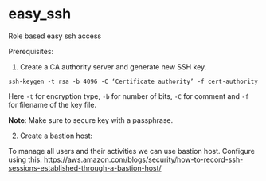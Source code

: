 # easy_ssh

Role based easy ssh access


Prerequisites:
1. Create a CA authority server and generate new SSH key.
```
ssh-keygen -t rsa -b 4096 -C ‘Certificate authority’ -f cert-authority
```

Here `-t` for encryption type,  `-b` for number of bits, `-C` for comment and `-f` for filename of the key file.

__Note__: Make sure to secure key with a passphrase.

2. Create a bastion host:

To manage all users and their activities we can use bastion host. Configure using this:
https://aws.amazon.com/blogs/security/how-to-record-ssh-sessions-established-through-a-bastion-host/


